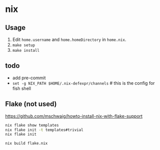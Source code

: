 # nix

## Usage

1. Edit `home.username` and `home.homeDirectory` in `home.nix`.
2. `make setup`
3. `make install`

## todo

- add pre-commit
- `set -g NIX_PATH $HOME/.nix-defexpr/channels` # this is the config for fish shell

## Flake (not used)

<https://github.com/mschwaig/howto-install-nix-with-flake-support>

```bash
nix flake show templates
nix flake init -t templates#trivial
nix flake init

nix build flake.nix
```
